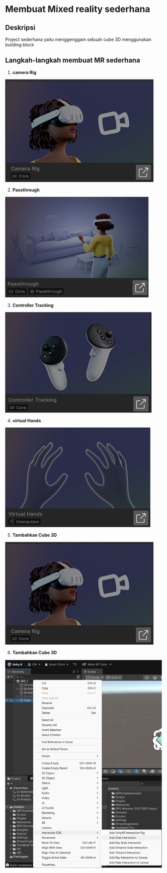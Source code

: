 # Membuat Mixed reality sederhana

## Deskripsi
Project sederhana yaitu menggenggam sebuah cube 3D menggunakan building block

## Langkah-langkah membuat MR sederhana

1. **camera Rig**

![Gambar Ulasan Data](./Img/cameraRig.png)

2. **Passthrough**

![Gambar Ulasan Data](./Img/passthrough.png)

3. **Controller Tracking** 

![Gambar Ulasan Data](./Img/controller%20Tracking.png)

4. **virtual Hands**

![Gambar Ulasan Data](./Img/Virtual%20Hand.png)

5. **Tambahkan Cube 3D** 

![Gambar Ulasan Data](./Img/cameraRig.png)

6. **Tambahkan Cube 3D**

![Gambar Ulasan Data](./Img/addGrabInteraction.png)

